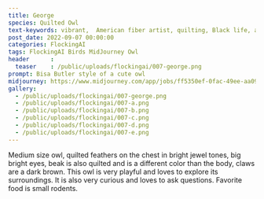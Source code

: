 ```yaml
---
title: George
species: Quilted Owl
text-keywords: vibrant,  American fiber artist, quilting, Black life, adorned with and made up of the cloth of our ancestor, bright jewel tones
post_date: 2022-09-07 00:00:00
categories: FlockingAI
tags: FlockingAI Birds MidJourney Owl
header      :
  teaser    : /public/uploads/flockingai/007-george.png
prompt: Bisa Butler style of a cute owl
midjourney: https://www.midjourney.com/app/jobs/ff5350ef-0fac-49ee-aa09-9e092c56c92a
gallery: 
  - /public/uploads/flockingai/007-george.png
  - /public/uploads/flockingai/007-a.png
  - /public/uploads/flockingai/007-b.png
  - /public/uploads/flockingai/007-c.png
  - /public/uploads/flockingai/007-d.png
  - /public/uploads/flockingai/007-e.png
---
```


Medium size owl, quilted feathers on the chest in bright jewel tones, big bright eyes, beak is also quilted and is a different color than the body, claws are a dark brown. This owl is very playful and loves to explore its surroundings. It is also very curious and loves to ask questions. Favorite food is small rodents.
